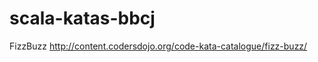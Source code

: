 scala-katas-bbcj
================

FizzBuzz
http://content.codersdojo.org/code-kata-catalogue/fizz-buzz/

